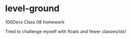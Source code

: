 # level-ground
100Devs Class 08 homework

Tried to challenge myself with floats and fewer classes/ids!